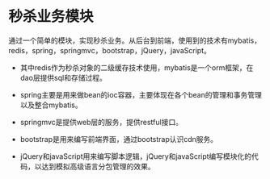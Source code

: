 # 秒杀业务模块 #
通过一个简单的模块，实现秒杀业务。从后台到前端，使用到的技术有mybatis，redis，spring，springmvc，bootstrap，jQuery，javaScript。


- 其中redis作为秒杀对象的二级缓存技术使用，mybatis是一个orm框架，在dao层提供sql和存储过程。


- spring主要是用来做bean的ioc容器，主要体现在各个bean的管理和事务管理以及整合mybatis。


- springmvc是提供web层的服务，提供restful接口。


- bootstrap是用来编写前端界面，通过bootstrap认识cdn服务。


- jQuery和javaScript用来编写脚本逻辑，jQuery和javaScript编写模块化的代码，以达到模拟高级语言分包管理的效果。